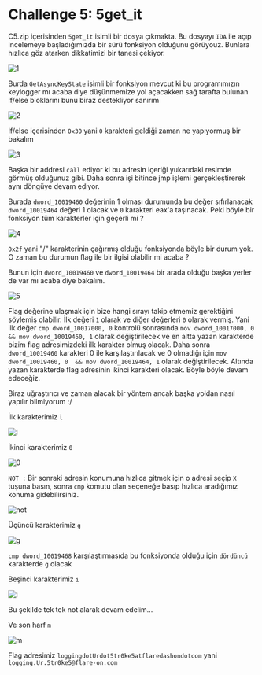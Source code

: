 # Challenge 5: 5get_it

C5.zip içerisinden `5get_it` isimli bir dosya çıkmakta. Bu dosyayı `IDA` ile açıp incelemeye başladığımızda bir sürü fonksiyon olduğunu görüyouz. Bunlara hızlıca göz atarken dikkatimizi bir tanesi çekiyor.

![1](img/5/1.png)

Burda `GetAsyncKeyState` isimli bir fonksiyon mevcut ki bu programımızın keylogger mı acaba diye düşünmemize yol açacakken sağ tarafta bulunan if/else bloklarını bunu biraz destekliyor sanırım

![2](img/5/2.png)

If/else içerisinden `0x30` yani `0` karakteri geldiği zaman ne yapıyormuş bir bakalım

![3](img/5/3.png)

Başka bir addresi `call` ediyor ki bu adresin içeriği yukarıdaki resimde görmüş olduğunuz gibi. Daha sonra işi bitince jmp işlemi gerçekleştirerek aynı döngüye devam ediyor.

Burada `dword_10019460` değerinin 1 olması durumunda bu değer sıfırlanacak `dword_10019464` değeri 1 olacak ve `0` karakteri eax'a taşınacak. Peki böyle bir fonksiyon tüm karakterler için geçerli mi ?


![4](img/5/4.png)

`0x2f` yani "/" karakterinin çağırmış olduğu fonksiyonda böyle bir durum yok. O zaman bu durumun flag ile bir ilgisi olabilir mi acaba ?

Bunun için `dword_10019460` ve `dword_10019464` bir arada olduğu başka yerler de var mı acaba diye bakalım.

![5](img/5/5.png)

Flag değerine ulaşmak için bize hangi sırayı takip etmemiz gerektiğini söylemiş olabilir. İlk değeri `1` olarak ve diğer değerleri `0` olarak vermiş. Yani ilk değer `cmp dword_10017000, 0` kontrolü sonrasında `mov dword_10017000, 0 && mov dword_10019460, 1` olarak değiştirilecek ve en altta yazan karakterde bizim flag adresimizdeki ilk karakter olmuş olacak. Daha sonra `dword_10019460` karakteri 0 ile karşılaştırılacak ve 0 olmadığı için `mov dword_10019460, 0  && mov dword_10019464, 1` olarak değiştirilecek. Altında yazan karakterde flag adresinin ikinci karakteri olacak. Böyle böyle devam edeceğiz.

Biraz uğraştırıcı ve zaman alacak bir yöntem ancak başka yoldan nasıl yapılır bilmiyorum :/

İlk karakterimiz `l`

![l](img/5/6.png)

İkinci karakterimiz `0`

![0](img/5/7.png)

`NOT :` Bir sonraki adresin konumuna hızlıca gitmek için o adresi seçip `X` tuşuna basın, sonra `cmp` komutu olan seçeneğe basıp hızlıca aradığımız konuma gidebilirsiniz.

![not](img/5/8.png)

Üçüncü karakterimiz `g`

![g](img/5/9.png)

`cmp dword_10019468` karşılaştırmasıda bu fonksiyonda olduğu için `dördüncü` karakterde `g` olacak

Beşinci karakterimiz `i`

![i](img/5/10.png)

Bu şekilde tek tek not alarak devam edelim...

Ve son harf `m`

![m](img/5/11.png)

Flag adresimiz `loggingdotUrdot5tr0ke5atflaredashondotcom` yani `logging.Ur.5tr0ke5@flare-on.com`
